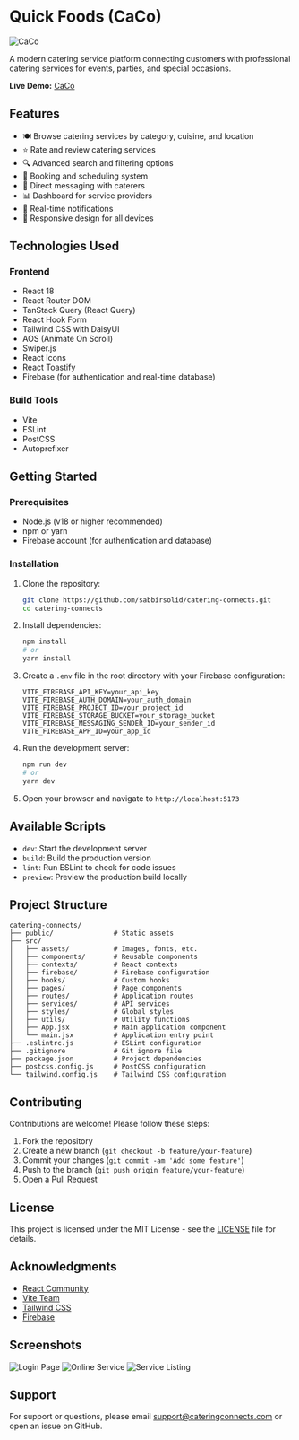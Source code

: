 # Quick Foods (CaCo)

![CaCo](https://i.ibb.co/N6zVN3s5/Screenshot-2025-07-11-211151.png)

A modern catering service platform connecting customers with professional catering services for events, parties, and special occasions.

**Live Demo:** [CaCo](https://catering-connects.netlify.app/)

## Features

- 🍽️ Browse catering services by category, cuisine, and location
- ⭐ Rate and review catering services
- 🔍 Advanced search and filtering options
- 📅 Booking and scheduling system
- 💬 Direct messaging with caterers
- 📊 Dashboard for service providers
- 🔔 Real-time notifications
- 📱 Responsive design for all devices

## Technologies Used

### Frontend
- React 18
- React Router DOM
- TanStack Query (React Query)
- React Hook Form
- Tailwind CSS with DaisyUI
- AOS (Animate On Scroll)
- Swiper.js
- React Icons
- React Toastify
- Firebase (for authentication and real-time database)

### Build Tools
- Vite
- ESLint
- PostCSS
- Autoprefixer

## Getting Started

### Prerequisites
- Node.js (v18 or higher recommended)
- npm or yarn
- Firebase account (for authentication and database)

### Installation

1. Clone the repository:
   ```bash
   git clone https://github.com/sabbirsolid/catering-connects.git
   cd catering-connects
   ```

2. Install dependencies:
   ```bash
   npm install
   # or
   yarn install
   ```

3. Create a `.env` file in the root directory with your Firebase configuration:
   ```env
   VITE_FIREBASE_API_KEY=your_api_key
   VITE_FIREBASE_AUTH_DOMAIN=your_auth_domain
   VITE_FIREBASE_PROJECT_ID=your_project_id
   VITE_FIREBASE_STORAGE_BUCKET=your_storage_bucket
   VITE_FIREBASE_MESSAGING_SENDER_ID=your_sender_id
   VITE_FIREBASE_APP_ID=your_app_id
   ```

4. Run the development server:
   ```bash
   npm run dev
   # or
   yarn dev
   ```

5. Open your browser and navigate to `http://localhost:5173`

## Available Scripts

- `dev`: Start the development server
- `build`: Build the production version
- `lint`: Run ESLint to check for code issues
- `preview`: Preview the production build locally

## Project Structure

```
catering-connects/
├── public/               # Static assets
├── src/
│   ├── assets/           # Images, fonts, etc.
│   ├── components/       # Reusable components
│   ├── contexts/         # React contexts
│   ├── firebase/         # Firebase configuration
│   ├── hooks/            # Custom hooks
│   ├── pages/            # Page components
│   ├── routes/           # Application routes
│   ├── services/         # API services
│   ├── styles/           # Global styles
│   ├── utils/            # Utility functions
│   ├── App.jsx           # Main application component
│   └── main.jsx          # Application entry point
├── .eslintrc.js          # ESLint configuration
├── .gitignore            # Git ignore file
├── package.json          # Project dependencies
├── postcss.config.js     # PostCSS configuration
└── tailwind.config.js    # Tailwind CSS configuration
```

## Contributing

Contributions are welcome! Please follow these steps:

1. Fork the repository
2. Create a new branch (`git checkout -b feature/your-feature`)
3. Commit your changes (`git commit -am 'Add some feature'`)
4. Push to the branch (`git push origin feature/your-feature`)
5. Open a Pull Request

## License

This project is licensed under the MIT License - see the [LICENSE](LICENSE) file for details.

## Acknowledgments

- [React Community](https://reactjs.org/)
- [Vite Team](https://vitejs.dev/)
- [Tailwind CSS](https://tailwindcss.com/)
- [Firebase](https://firebase.google.com/)

## Screenshots

![Login Page](https://i.ibb.co/zHTxSnkK/Screenshot-2025-07-11-211359.png)
![Online Service](https://i.ibb.co/VYVy5xVX/Screenshot-95.png)
![Service Listing](https://i.ibb.co/Zzty9Ym7/Screenshot-96.png)

## Support

For support or questions, please email support@cateringconnects.com or open an issue on GitHub.

